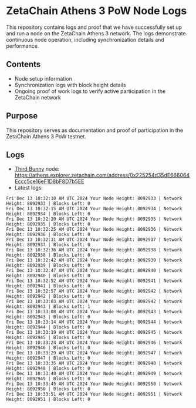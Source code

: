 # ZetaChain Athens 3 PoW Node Logs
This repository contains logs and proof that we have successfully set up and run a node on the ZetaChain Athens 3 network. The logs demonstrate continuous node operation, including synchronization details and performance.

## Contents
- Node setup information
- Synchronization logs with block height details
- Ongoing proof of work logs to verify active participation in the ZetaChain network

## Purpose
This repository serves as documentation and proof of participation in the ZetaChain Athens 3 PoW testnet.

## Logs

- [Third Bunny](https://thirdbunny.xyz/) node: https://athens.explorer.zetachain.com/address/0x225254d35dE666064Eccc5ce16eF1D8bF8D7b5EE
- Latest logs:
```
Fri Dec 13 10:32:10 AM UTC 2024 Your Node Height: 8092933 | Network Height: 8092933 | Blocks Left: 0
Fri Dec 13 10:32:15 AM UTC 2024 Your Node Height: 8092934 | Network Height: 8092934 | Blocks Left: 0
Fri Dec 13 10:32:20 AM UTC 2024 Your Node Height: 8092935 | Network Height: 8092935 | Blocks Left: 0
Fri Dec 13 10:32:25 AM UTC 2024 Your Node Height: 8092936 | Network Height: 8092936 | Blocks Left: 0
Fri Dec 13 10:32:31 AM UTC 2024 Your Node Height: 8092937 | Network Height: 8092937 | Blocks Left: 0
Fri Dec 13 10:32:36 AM UTC 2024 Your Node Height: 8092938 | Network Height: 8092938 | Blocks Left: 0
Fri Dec 13 10:32:42 AM UTC 2024 Your Node Height: 8092939 | Network Height: 8092939 | Blocks Left: 0
Fri Dec 13 10:32:47 AM UTC 2024 Your Node Height: 8092940 | Network Height: 8092940 | Blocks Left: 0
Fri Dec 13 10:32:52 AM UTC 2024 Your Node Height: 8092941 | Network Height: 8092941 | Blocks Left: 0
Fri Dec 13 10:32:57 AM UTC 2024 Your Node Height: 8092942 | Network Height: 8092942 | Blocks Left: 0
Fri Dec 13 10:33:03 AM UTC 2024 Your Node Height: 8092942 | Network Height: 8092943 | Blocks Left: 1
Fri Dec 13 10:33:08 AM UTC 2024 Your Node Height: 8092943 | Network Height: 8092943 | Blocks Left: 0
Fri Dec 13 10:33:14 AM UTC 2024 Your Node Height: 8092944 | Network Height: 8092944 | Blocks Left: 0
Fri Dec 13 10:33:19 AM UTC 2024 Your Node Height: 8092945 | Network Height: 8092945 | Blocks Left: 0
Fri Dec 13 10:33:24 AM UTC 2024 Your Node Height: 8092946 | Network Height: 8092946 | Blocks Left: 0
Fri Dec 13 10:33:29 AM UTC 2024 Your Node Height: 8092947 | Network Height: 8092947 | Blocks Left: 0
Fri Dec 13 10:33:35 AM UTC 2024 Your Node Height: 8092948 | Network Height: 8092948 | Blocks Left: 0
Fri Dec 13 10:33:40 AM UTC 2024 Your Node Height: 8092949 | Network Height: 8092949 | Blocks Left: 0
Fri Dec 13 10:33:45 AM UTC 2024 Your Node Height: 8092950 | Network Height: 8092950 | Blocks Left: 0
Fri Dec 13 10:33:51 AM UTC 2024 Your Node Height: 8092951 | Network Height: 8092951 | Blocks Left: 0
```
